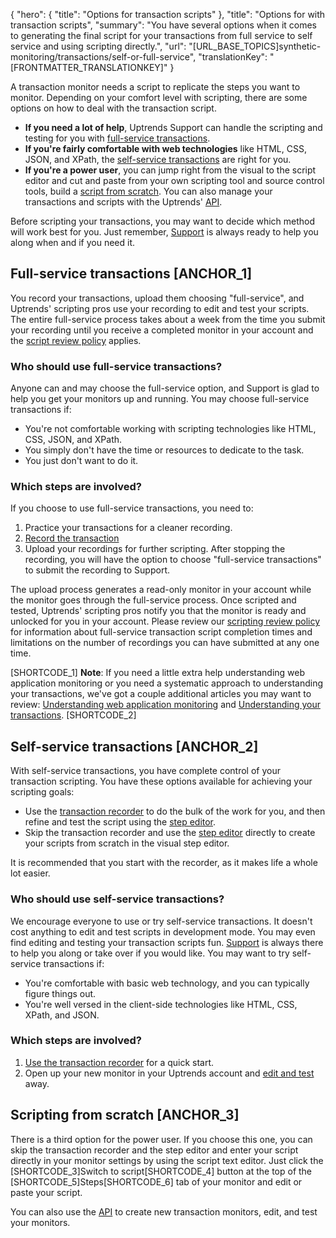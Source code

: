 {
  "hero": {
    "title": "Options for transaction scripts"
  },
  "title": "Options for with transaction scripts",
  "summary": "You have several options when it comes to generating the final script for your transactions from full service to self service and using scripting directly.",
  "url": "[URL_BASE_TOPICS]synthetic-monitoring/transactions/self-or-full-service",
  "translationKey": "[FRONTMATTER_TRANSLATIONKEY]"
}

A transaction monitor needs a script to replicate the steps you want to monitor. Depending on your comfort level with scripting, there are some options on how to deal with the transaction script.

- **If you need a lot of help**, Uptrends Support can handle the scripting and testing for you with [full-service transactions]([LINK_URL_1]).
-   **If you're fairly comfortable with web technologies** like HTML, CSS, JSON, and XPath, the [self-service transactions]([LINK_URL_2]) are right for you.
-   **If you're a power user**, you can jump right from the visual to the script editor and cut and paste from your own scripting tool and source control tools, build a [script from scratch]([LINK_URL_3]). You can also manage your transactions and scripts with the Uptrends' [API]([LINK_URL_4]).

Before scripting your transactions, you may want to decide which method will work best for you. Just remember, [Support]([LINK_URL_5]) is always ready to help you along when and if you need it.

## Full-service transactions [ANCHOR_1]

You record your transactions, upload them choosing "full-service", and Uptrends' scripting pros use your recording to edit and test your scripts. The entire full-service process takes about a week from the time you submit your recording until you receive a completed monitor in your account and the [script review policy]([LINK_URL_6]) applies.

### Who should use full-service transactions?

Anyone can and may choose the full-service option, and Support is glad to help you get your monitors up and running. You may choose full-service transactions if:

-   You're not comfortable working with scripting technologies like HTML, CSS, JSON, and XPath.
-   You simply don't have the time or resources to dedicate to the task.
-   You just don't want to do it.

### Which steps are involved?

If you choose to use full-service transactions, you need to:

1.  Practice your transactions for a cleaner recording.
2.  [Record the transaction]([LINK_URL_7])
3.  Upload your recordings for further scripting. After stopping the recording, you will have the option to choose "full-service transactions" to submit the recording to Support.

The upload process generates a read-only monitor in your account while the monitor goes through the full-service process. Once scripted and tested, Uptrends' scripting pros notify you that the monitor is ready and unlocked for you in your account. Please review our [scripting review policy]([LINK_URL_8]) for information about full-service transaction script completion times and limitations on the number of recordings you can have submitted at any one time.

[SHORTCODE_1]
**Note**: If you need a little extra help understanding web application monitoring or you need a systematic approach to understanding your transactions, we've got a couple additional articles you may want to review: [Understanding web application monitoring]([LINK_URL_9]) and [Understanding your transactions]([LINK_URL_10]).
[SHORTCODE_2]

## Self-service transactions [ANCHOR_2]

With self-service transactions, you have complete control of your transaction scripting. You have these options available for achieving your scripting goals:

- Use the [transaction recorder]([LINK_URL_11]) to do the bulk of the work for you, and then refine and test the script using the [step editor]([LINK_URL_12]).
- Skip the transaction recorder and use the [step editor]([LINK_URL_13]) directly to create your scripts from scratch in the visual step editor.

It is recommended that you start with the recorder, as it makes life a whole lot easier.

### Who should use self-service transactions?

We encourage everyone to use or try self-service transactions. It doesn't cost anything to edit and test scripts in development mode. You may even find editing and testing your transaction scripts fun. [Support]([LINK_URL_14]) is always there to help you along or take over if you would like. You may want to try self-service transactions if:

- You're comfortable with basic web technology, and you can typically figure things out.
- You're well versed in the client-side technologies like HTML, CSS, XPath, and JSON.

### Which steps are involved?

1. [Use the transaction recorder]([LINK_URL_15]) for a quick start.
2.  Open up your new monitor in your Uptrends account and [edit and test]([LINK_URL_16]) away.

## Scripting from scratch [ANCHOR_3]

There is a third option for the power user. If you choose this one, you can skip the transaction recorder and the step editor and enter your script directly in your monitor settings by using the script text editor. Just click the [SHORTCODE_3]Switch to script[SHORTCODE_4] button at the top of the [SHORTCODE_5]Steps[SHORTCODE_6] tab of your monitor and edit or paste your script.

You can also use the [API]([LINK_URL_17]) to create new transaction monitors, edit, and test your monitors. 
